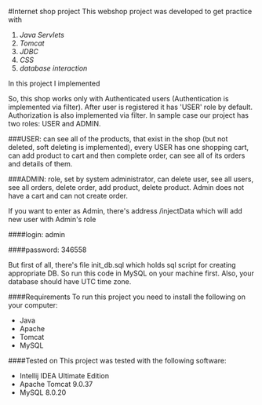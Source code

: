 #Internet shop project
This webshop project was developed to get practice with 
1. *Java Servlets* 
2. *Tomcat* 
3. *JDBC* 
4. *CSS* 
5. *database interaction* 

In this project I implemented 

So, this shop works only with Authenticated users (Authentication is implemented via filter). After user is registered it has 'USER' role by default. Authorization is also implemented via filter. In sample case our project has two roles: USER and ADMIN.

###USER:
can see all of the products, that exist in the shop (but not deleted, soft deleting is implemented), every USER has one shopping cart, can add product to cart and then complete order, can see all of its orders and details of them.

###ADMIN:
role, set by system administrator, can delete user, see all users, see all orders, delete order, add product, delete product. Admin does not have a cart and can not create order.

If you want to enter as Admin, there's address /injectData which will add new user with Admin's role

####login: admin

####password: 346558

But first of all, there's file init_db.sql which holds sql script for creating appropriate DB. So run this code in MySQL on your machine first. Also, your database should have UTC time zone.

####Requirements
To run this project you need to install the following on your computer: 
* Java
* Apache
* Tomcat
* MySQL

####Tested on
This project was tested with the following software:

* Intellij IDEA Ultimate Edition
* Apache Tomcat 9.0.37
* MySQL 8.0.20
